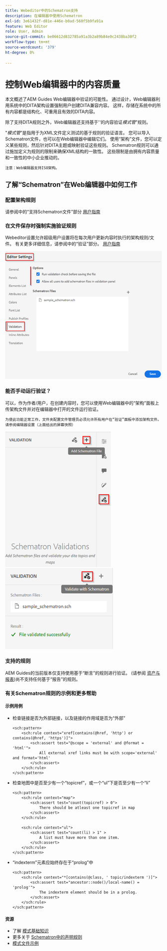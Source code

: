 ```yaml
---
title: Webeditor中的Schematron支持
description: 在编辑器中使用Schematron
exl-id: 3e61432f-d81e-446e-b0ad-560f5b9fa91a
feature: Web Editor
role: User, Admin
source-git-commit: be06612d832785a91a3b2a89b84e0c2438ba30f2
workflow-type: tm+mt
source-wordcount: '379'
ht-degree: 0%

---
```


# 控制Web编辑器中的内容质量

本文概述了AEM Guides Web编辑器中验证的可能性。
通过设计，Web编辑器利用系统中的DITA架构设置强制用户创建DITA兼容内容。 这样，存储在系统中的所有内容都是结构化、可重用且有效的DITA内容。

除了支持DITA规则之外，Web编辑器还支持基于&#39;&#39;的内容验证&#x200B;*模式管*”规则。

&quot;*模式管*”是指用于为XML文件定义测试的基于规则的验证语言。 您可以导入Schematron文件，也可以在Web编辑器中编辑它们。 使用“架构”文件，您可以定义某些规则，然后针对DITA主题或映射验证这些规则。 Schematron规则可以通过施加定义为规则的限制来确保XML结构的一致性。 这些限制是由拥有内容质量和一致性的中小企业推动的。

    注意：Web编辑器支持ISO架构。


## 了解“Schematron”在Web编辑器中如何工作

### 配置架构规则

请参阅中的“支持Schematron文件”部分 [用户指南](https://helpx.adobe.com/content/dam/help/en/xml-documentation-solution/4-2/Adobe-Experience-Manager-Guides_UUID_User-Guide_EN.pdf#page=148)


### 在文件保存时强制实施验证规则

Webeditor设置允许超级用户设置将在每次用户更新内容时执行的架构规则/文件。 有关更多详细信息，请参阅中的“验证”部分。 [用户指南](https://helpx.adobe.com/content/dam/help/en/xml-documentation-solution/4-2/Adobe-Experience-Manager-Guides_UUID_User-Guide_EN.pdf#page=58)

![从Web编辑器设置设置设置规则](../../../assets/authoring/schematron-editorsettings-validation-tab.png)


### 能否手动运行验证？

可以，作为作者/用户，在创建内容时，您可以使用Web编辑器中的“架构”面板上传架构文件并对在编辑器中打开的文件运行验证。

    为使此功能正常工作，文件夹配置文件管理员必须允许所有用户在“验证”面板中添加架构文件。 请参阅编辑器设置（上面给出的屏幕快照）

![选择Schematron文件](../../../assets/authoring/schematron-rightpanel-validation-addsch.png)
![运行验证](../../../assets/authoring/schematron-rightpanel-validation-runsch.png)


### 支持的规则

AEM Guides的当前版本仅支持使用基于“断言”的规则进行验证。 (请参阅 [资产与报表](https://schematron.com/document/205.html))尚不支持任何基于“报告”的规则。


### 有关Schematron规则的示例和更多帮助

#### 示例用例

- 检查链接是否为外部链接，以及链接的作用域是否为“外部”

  ```
  <sch:pattern>
      <sch:rule context="xref[contains(@href, 'http') or contains(@href, 'https')]">
          <sch:assert test="@scope = 'external' and @format = 'html'">
              All external xref links must be with scope='external' and format='html'
          </sch:assert>
      </sch:rule>
  </sch:pattern>
  ```

- 检查地图中是否至少有一个“topicref”，或一个“ul”下是否至少有一个“li”

  ```
  <sch:pattern>
      <sch:rule context="map">
          <sch:assert test="count(topicref) > 0">
              There should be atleast one topicref in map
          </sch:assert>
      </sch:rule>
  
      <sch:rule context="ul">
          <sch:assert test="count(li) > 1" >
              A list must have more than one item.
          </sch:assert>
      </sch:rule>
  </sch:pattern>
  ```

- “indexterm”元素应始终存在于“prolog”中

  ```
  <sch:pattern>
      <sch:rule context="*[contains(@class, ' topic/indexterm ')]">
          <sch:assert test="ancestor::node()/local-name() = 'prolog'">
              The indexterm element should be in a prolog.
          </sch:assert>
      </sch:rule>
  </sch:pattern>
  ```

#### 资源

- 了解  [模式基础知识](https://da2022.xatapult.com/#what-is-schematron)
- 更多关于 [Schematron中的声明规则](https://www.xml.com/pub/a/2003/11/12/schematron.html#Assertions)
- [模式文件示例](../../../assets/authoring/sample_schematron.sch)
